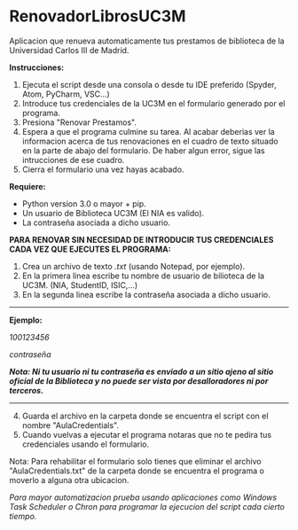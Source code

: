 # RenovadorLibrosUC3M
Aplicacion que renueva automaticamente tus prestamos de biblioteca de la Universidad Carlos III de Madrid.

**Instrucciones:**
1. Ejecuta el script desde una consola o desde tu IDE preferido (Spyder, Atom, PyCharm, VSC...)
2. Introduce tus credenciales de la UC3M en el formulario generado por el programa. 
3. Presiona "Renovar Prestamos".
4. Espera a que el programa culmine su tarea. Al acabar deberias ver la informacion acerca de tus renovaciones en el cuadro de texto
situado en la parte de abajo del formulario. De haber algun error, sigue las intrucciones de ese cuadro. 
5. Cierra el formulario una vez hayas acabado. 

**Requiere:** 
- Python version 3.0 o mayor + pip.
- Un usuario de Biblioteca UC3M (El NIA es valido).
- La contraseña asociada a dicho usuario. 

**PARA RENOVAR SIN NECESIDAD DE INTRODUCIR TUS CREDENCIALES CADA VEZ QUE EJECUTES EL PROGRAMA:**
1. Crea un archivo de texto *.txt* (usando Notepad, por ejemplo).
2. En la primera linea escribe tu nombre de usuario de bilioteca de la UC3M. (NIA, StudentID, ISIC,...)
3. En la segunda linea escribe la contraseña asociada a dicho usuario.
---------------------- 
 **Ejemplo:** 
 
 *100123456*      
                
 *contraseña*
 
 
***Nota: Ni tu usuario ni tu contraseña es enviado a un sitio ajeno al sitio oficial de la Biblioteca y no puede ser vista por desalloradores ni por terceros.***

-------------------------
4. Guarda el archivo en la carpeta donde se encuentra el script con el nombre "AulaCredentials".
5. Cuando vuelvas a ejecutar el programa notaras que no te pedira tus credenciales usando el formulario.

Nota: Para rehabilitar el formulario solo tienes que eliminar el archivo "AulaCredentials.txt" de la carpeta donde se encuentra el programa o moverlo a alguna otra ubicacion. 

*Para mayor automatizacion prueba usando aplicaciones como Windows Task Scheduler o Chron para programar la ejecucion del script cada cierto tiempo.* 

